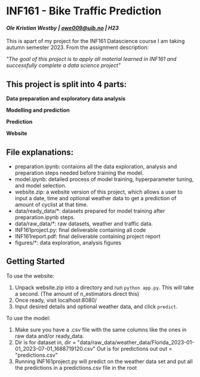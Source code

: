 # **INF161 - Bike Traffic Prediction**
#### *Ole Kristian Westby | owe009@uib.no | H23*
This is apart of my project for the INF161 Datascience course I am taking autumn semester 2023. From the assignment description:

 *"The goal of this project is to apply all material learned in INF161 and successfully complete a data
science project"*

## This project is split into 4 parts:

**Data preparation and exploratory data analysis**

**Modelling and prediction**

**Prediction**

**Website**

## File explanations:

- preparation.ipynb: contaions all the data exploration, analysis and preparation steps needed before training the model.
- model.ipynb: detailed process of model training, hyperparameter tuning, and model selection.
- website.zip: a website version of this project, which allows a user to input a date, time and optional weather data to get a prediction of amount of cyclist at that time.
- data/ready_data/*: datasets prepared for model training after preparation.ipynb steps.
- data/raw_data/*: raw datasets, weather and traffic data.
- INF161project.py: final deliverable containing all code
- INF161report.pdf: final deliverable containing project report
- figures/*: data exploration, analysis figures

## Getting Started
To use the website:
1. Unpack website.zip into a directory and run ```python app.py```. This will take a second. (The amount of n_estimators direct this)
2. Once ready, visit localhost:8080/
3. Input desired details and optional weather data, and click ```predict```.

To use the model:
1. Make sure you have a .csv file with the same columns like the ones in raw data and/or ready_data. 
2. Dir is for dataset in, dir = "data/raw_data/weather_data/Florida_2023-01-01_2023-07-01_1688719120.csv" Out is for predictions out out = "predictions.csv"
3. Running INF161project.py will predict on the weather data set and put all the predictions in a predictions.csv file in the root
###
